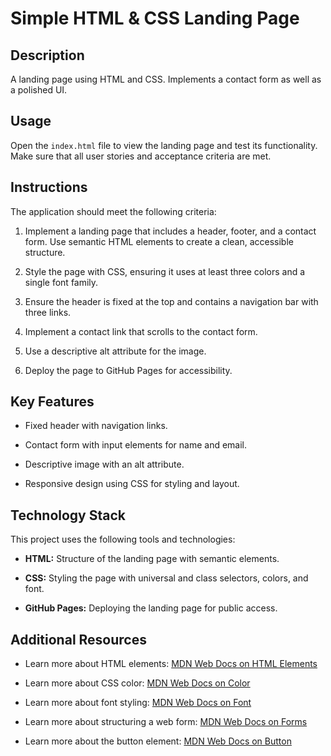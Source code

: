 # Simple HTML & CSS Landing Page

## Description

A landing page using HTML and CSS. Implements a contact form as well as a polished UI.

## Usage

Open the `index.html` file to view the landing page and test its functionality. Make sure that all user stories and acceptance criteria are met.

## Instructions

The application should meet the following criteria:

1. Implement a landing page that includes a header, footer, and a contact form.
Use semantic HTML elements to create a clean, accessible structure.

2. Style the page with CSS, ensuring it uses at least three colors and a single font family.

3. Ensure the header is fixed at the top and contains a navigation bar with three links.

4. Implement a contact link that scrolls to the contact form.

5. Use a descriptive alt attribute for the image.

6. Deploy the page to GitHub Pages for accessibility.

## Key Features

* Fixed header with navigation links.

* Contact form with input elements for name and email.

* Descriptive image with an alt attribute.

* Responsive design using CSS for styling and layout.

## Technology Stack

This project uses the following tools and technologies:

* **HTML:** Structure of the landing page with semantic elements.

* **CSS:** Styling the page with universal and class selectors, colors, and font.

* **GitHub Pages:** Deploying the landing page for public access.

## Additional Resources

* Learn more about HTML elements: [MDN Web Docs on HTML Elements](https://developer.mozilla.org/en-US/docs/Web/HTML/Element)

* Learn more about CSS color: [MDN Web Docs on Color](https://developer.mozilla.org/en-US/docs/Web/CSS/color)

* Learn more about font styling: [MDN Web Docs on Font](https://developer.mozilla.org/en-US/docs/Web/CSS/font)

* Learn more about structuring a web form: [MDN Web Docs on Forms](https://developer.mozilla.org/en-US/docs/Learn/Forms/How_to_structure_a_web_form)

* Learn more about the button element: [MDN Web Docs on Button](https://developer.mozilla.org/en-US/docs/Web/HTML/Element/button)